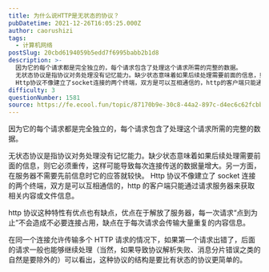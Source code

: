 ```yaml
---
title: 为什么说HTTP是无状态的协议？
pubDatetime: 2021-12-26T16:05:25.000Z
author: caorushizi
tags:
  - 计算机网络
postSlug: 20cbd6194059b5edd7f6995babb2b1d8
description: >-
  因为它的每个请求都是完全独立的，每个请求包含了处理这个请求所需的完整的数据。
  无状态协议是指协议对务处理没有记忆能力。缺少状态意味着如果后续处理需要前面的信息，则它必须重传，这样可能导致每次连接传送的数据量增大。另一方面，在服务器不需要先前信息时它的应答就较快。
  Http协议不像建立了socket连接的两个终端，双方是可以互相通信的，http的客户端只能通过请求服务器来获取相关内容或文件信息。 h
difficulty: 3
questionNumber: 1581
source: https://fe.ecool.fun/topic/87170b9e-30c8-44a2-897c-d4ec6c62fcbb
---
```


因为它的每个请求都是完全独立的，每个请求包含了处理这个请求所需的完整的数据。

无状态协议是指协议对务处理没有记忆能力。缺少状态意味着如果后续处理需要前面的信息，则它必须重传，这样可能导致每次连接传送的数据量增大。另一方面，在服务器不需要先前信息时它的应答就较快。 Http 协议不像建立了 socket 连接的两个终端，双方是可以互相通信的，http 的客户端只能通过请求服务器来获取相关内容或文件信息。

http 协议这种特性有优点也有缺点，优点在于解放了服务器，每一次请求“点到为止”不会造成不必要连接占用，缺点在于每次请求会传输大量重复的内容信息。

在同一个连接允许传输多个 HTTP 请求的情况下，如果第一个请求出错了，后面的请求一般也能够继续处理（当然，如果导致协议解析失败、消息分片错误之类的自然是要除外的）可以看出，这种协议的结构是要比有状态的协议更简单的。
